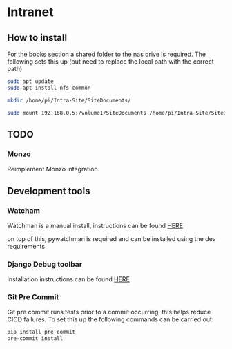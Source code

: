 # Intranet

## How to install

For the books section a shared folder to the nas drive is required. The following sets this up (but need to replace
the local path with the correct path)

```bash
sudo apt update
sudo apt install nfs-common

mkdir /home/pi/Intra-Site/SiteDocuments/

sudo mount 192.168.0.5:/volume1/SiteDocuments /home/pi/Intra-Site/SiteDocuments/
```

## TODO

### Monzo
Reimplement Monzo integration.

## Development tools

### Watcham

Watchman is a manual install, instructions can be found [HERE](https://facebook.github.io/watchman/docs/install.html)

on top of this, pywatchman is required and can be installed using the dev requirements

### Django Debug toolbar

Installation instructions can be found [HERE](https://django-debug-toolbar.readthedocs.io/en/latest/installation.html)

### Git Pre Commit

Git pre commit runs tests prior to a commit occurring, this helps reduce CICD failures. To set this up
the following commands can be carried out:

```bash
pip install pre-commit
pre-commit install
```
